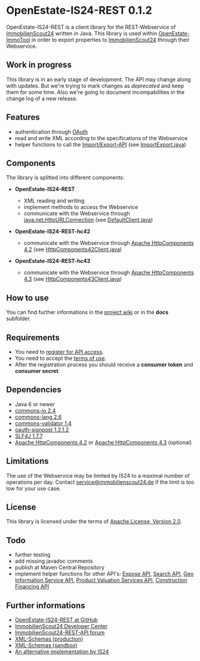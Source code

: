 OpenEstate-IS24-REST 0.1.2
==========================

OpenEstate-IS24-REST is a client library for the REST-Webservice of
[ImmobilienScout24](http://www.immobilienscout24.de/) written in Java. This
library is used within [OpenEstate-ImmoTool](http://openestate.org/) in order to
export properties to [ImmobilienScout24](http://www.immobilienscout24.de/)
through their Webservice.


Work in progress
----------------

This library is in an early stage of development. The API may change along with
updates. But we're trying to mark changes as *deprecated* and keep them for some
time. Also we're going to document incompabilities in the change log of a new
release.


Features
--------

* authentication through [OAuth](http://api.immobilienscout24.de/useful/authentication.html)
* read and write XML according to the specifications of the Webservice
* helper functions to call the [Import/Export-API](http://api.immobilienscout24.de/our-apis/import-export.html)
  (see [ImportExport.java](OpenEstate-IS24-REST/src/main/java/org/openestate/is24/restapi/ImportExport.java))


Components
----------

The library is splitted into different components:

* **OpenEstate-IS24-REST**

    * XML reading and writing
    * implement methods to access the Webservice
    * communicate with the Webservice through [java.net.HttpURLConnection](http://docs.oracle.com/javase/6/docs/api/java/net/HttpURLConnection.html)
      (see [DefaultClient.java](OpenEstate-IS24-REST/src/main/java/org/openestate/is24/restapi/DefaultClient.java))

* **OpenEstate-IS24-REST-hc42**

    * communicate with the Webservice through [Apache HttpComponents 4.2](http://hc.apache.org/httpcomponents-client-4.2.x/)
      (see [HttpComponents42Client.java](OpenEstate-IS24-REST-hc42/src/main/java/org/openestate/is24/restapi/hc42/HttpComponents42Client.java))

* **OpenEstate-IS24-REST-hc43**

    * communicate with the Webservice through [Apache HttpComponents 4.3](http://hc.apache.org/httpcomponents-client-4.3.x/)
      (see [HttpComponents43Client.java](OpenEstate-IS24-REST-hc43/src/main/java/org/openestate/is24/restapi/hc43/HttpComponents43Client.java))


How to use
----------

You can find further informations in the
[project wiki](https://github.com/OpenEstate/OpenEstate-IS24-REST/wiki) or in
the **docs** subfolder.


Requirements
------------

* You need to [register for API access](http://rest.immobilienscout24.de/restapi/security/registration).
* You need to accept the [terms of use](http://www.immobilienscout24.de/de/popup/produktinformationen/api-nutzungsbedigungen/).
* After the registration process you should receive a **consumer token** and **consumer secret**.


Dependencies
------------

* Java 6 or newer
* [commons-io 2.4](http://commons.apache.org/proper/commons-io/)
* [commons-lang 2.6](http://commons.apache.org/proper/commons-lang/)
* [commons-validator 1.4](http://commons.apache.org/proper/commons-validator/)
* [oauth-signpost 1.2.1.2](https://code.google.com/p/oauth-signpost/)
* [SLF4J 1.7.7](http://www.slf4j.org/)
* [Apache HttpComponents 4.2](http://hc.apache.org/httpcomponents-client-4.2.x/) or
  [Apache HttpComponents 4.3](http://hc.apache.org/httpcomponents-client-4.3.x/) (optional)


Limitations
-----------

The use of the Webservice may be limited by IS24 to a maximal number of
operations per day. Contact <service@immobilienscout24.de> if the limit is too
low for your use case.


License
-------

This library is licensed under the terms of
[Apache License, Version 2.0](http://www.apache.org/licenses/LICENSE-2.0.html).


Todo
----

* further testing
* add missing javadoc comments
* publish at Maven Central Repository
* implement helper functions for other API's:
  [Expose API](http://api.immobilienscout24.de/our-apis/expose.html),
  [Search API](http://api.immobilienscout24.de/our-apis/search.html),
  [Geo Information Service API](http://api.immobilienscout24.de/our-apis/gis.html),
  [Product Valuation Services API](http://api.immobilienscout24.de/our-apis/valuation.html),
  [Construction Financing API](http://api.immobilienscout24.de/our-apis/construction-financing.html)


Further informations
--------------------

* [OpenEstate-IS24-REST at GitHub](https://github.com/OpenEstate/OpenEstate-IS24-REST)
* [ImmobilienScout24 Developer Center](http://api.immobilienscout24.de/)
* [ImmobilienScout24-REST-API forum](https://groups.google.com/forum/#!forum/immobilienscout24-development)
* [XML-Schemas (production)](http://rest.immobilienscout24.de/restapi/api/offer/v1.0/?_wadl&_schema)
* [XML-Schemas (sandbox)](http://rest.sandbox-immobilienscout24.de/restapi/api/offer/v1.0/?_wadl&_schema)
* [An alternative implementation by IS24](https://github.com/ImmobilienScout24/restapi-java-sdk)
